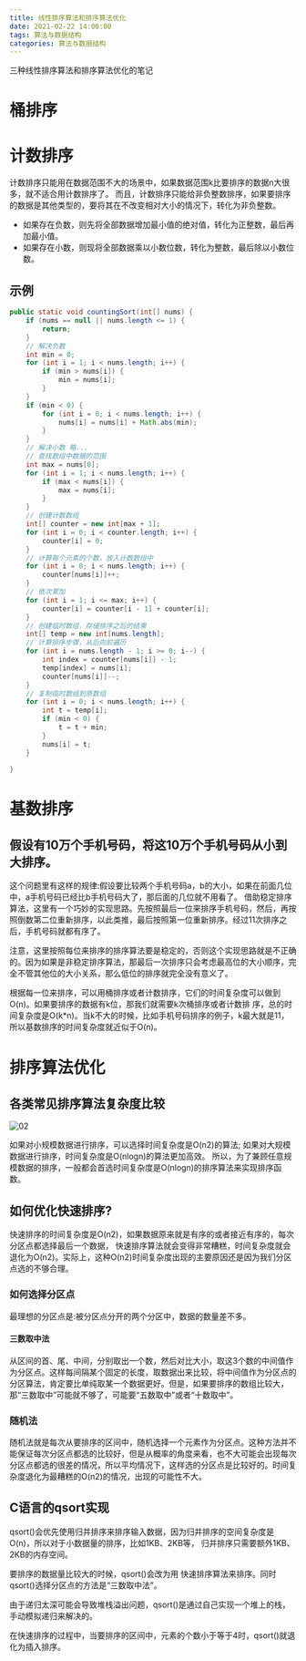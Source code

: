 ```yaml
---
title: 线性排序算法和排序算法优化
date: 2021-02-22 14:00:00
tags: 算法与数据结构
categories: 算法与数据结构
---
```


三种线性排序算法和排序算法优化的笔记
<!-- more -->

# 桶排序

# 计数排序
计数排序只能用在数据范围不大的场景中，如果数据范围k比要排序的数据n大很多，就不适合用计数排序了。
而且，计数排序只能给非负整数排序，如果要排序的数据是其他类型的，要将其在不改变相对大小的情况下，转化为非负整数。

- 如果存在负数，则先将全部数据增加最小值的绝对值，转化为正整数，最后再加最小值。
- 如果存在小数，则现将全部数据乘以小数位数，转化为整数，最后除以小数位数。
## 示例
``` java
public static void countingSort(int[] nums) {
    if (nums == null || nums.length <= 1) {
        return;
    }
    // 解决负数
    int min = 0;
    for (int i = 1; i < nums.length; i++) {
        if (min > nums[i]) {
            min = nums[i];
        }
    }
    if (min < 0) {
        for (int i = 0; i < nums.length; i++) {
            nums[i] = nums[i] + Math.abs(min);
        }
    }
    // 解决小数 略...
    // 查找数组中数据的范围
    int max = nums[0];
    for (int i = 1; i < nums.length; i++) {
        if (max < nums[i]) {
            max = nums[i];
        }
    }
    // 创建计数数组
    int[] counter = new int[max + 1];
    for (int i = 0; i < counter.length; i++) {
        counter[i] = 0;
    }
    // 计算每个元素的个数，放入计数数组中
    for (int i = 0; i < nums.length; i++) {
        counter[nums[i]]++;
    }
    // 依次累加
    for (int i = 1; i <= max; i++) {
        counter[i] = counter[i - 1] + counter[i];
    }
    // 创建临时数组，存储排序之后的结果
    int[] temp = new int[nums.length];
    // 计算排序步骤，从后向前遍历
    for (int i = nums.length - 1; i >= 0; i--) {
        int index = counter[nums[i]] - 1;
        temp[index] = nums[i];
        counter[nums[i]]--;
    }
    // 复制临时数组到原数组
    for (int i = 0; i < nums.length; i++) {
        int t = temp[i];
        if (min < 0) {
            t = t + min;
        }
        nums[i] = t;
    }

}
```
# 基数排序
## 假设有10万个手机号码，将这10万个手机号码从小到大排序。
这个问题里有这样的规律:假设要比较两个手机号码a，b的大小，如果在前面几位中，a手机号码已经比b手机号码大了，那后面的几位就不用看了。 借助稳定排序算法，这里有一个巧妙的实现思路。先按照最后一位来排序手机号码，然后，再按照倒数第二位重新排序，以此类推，最后按照第一位重新排序。经过11次排序之后，手机号码就都有序了。

注意，这里按照每位来排序的排序算法要是稳定的，否则这个实现思路就是不正确的。因为如果是非稳定排序算法，那最后一次排序只会考虑最高位的大小顺序，完全不管其他位的大小关系，那么低位的排序就完全没有意义了。

根据每一位来排序，可以用桶排序或者计数排序，它们的时间复杂度可以做到O(n)。如果要排序的数据有k位，那我们就需要k次桶排序或者计数排 序，总的时间复杂度是O(k*n)。当k不大的时候，比如手机号码排序的例子，k最大就是11，所以基数排序的时间复杂度就近似于O(n)。


# 排序算法优化

## 各类常见排序算法复杂度比较
![02](/image/algorithm/排序算法复杂度.png)


如果对小规模数据进行排序，可以选择时间复杂度是O(n2)的算法;
如果对大规模数据进行排序，时间复杂度是O(nlogn)的算法更加高效。
所以，为了兼顾任意规 模数据的排序，一般都会首选时间复杂度是O(nlogn)的排序算法来实现排序函数。

## 如何优化快速排序?
快速排序的时间复杂度是O(n2)，如果数据原来就是有序的或者接近有序的，每次分区点都选择最后一个数据，
快速排序算法就会变得非常糟糕，时间复杂度就会退化为O(n2)。实际上，这种O(n2)时间复杂度出现的主要原因还是因为我们分区点选的不够合理。

### 如何选择分区点
最理想的分区点是:被分区点分开的两个分区中，数据的数量差不多。

#### 三数取中法
从区间的首、尾、中间，分别取出一个数，然后对比大小，取这3个数的中间值作为分区点。这样每间隔某个固定的长度，取数据出来比较，将中间值作为分区点的分区算法，肯定要比单纯取某一个数据更好。但是，如果要排序的数组比较大，那“三数取中”可能就不够了，可能要“五数取中”或者“十数取中”。

### 随机法 
随机法就是每次从要排序的区间中，随机选择一个元素作为分区点。这种方法并不能保证每次分区点都选的比较好，但是从概率的角度来看，也不大可能会出现每次分区点都选的很差的情况，所以平均情况下，这样选的分区点是比较好的。时间复杂度退化为最糟糕的O(n2)的情况，出现的可能性不大。

## C语言的qsort实现
qsort()会优先使用归并排序来排序输入数据，因为归并排序的空间复杂度是O(n)，所以对于小数据量的排序，比如1KB、2KB等， 归并排序只需要额外1KB、2KB的内存空间。

要排序的数据量比较大的时候，qsort()会改为用 快速排序算法来排序。同时qsort()选择分区点的方法是“三数取中法”。

由于递归太深可能会导致堆栈溢出问题，qsort()是通过自己实现一个堆上的栈，手动模拟递归来解决的。

在快速排序的过程中，当要排序的区间中，元素的个数小于等于4时，qsort()就退化为插入排序。